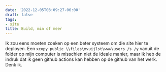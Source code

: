 ```yaml
---
date: '2022-12-05T03:09:27-06:00'
draft: false
tags:
- site
title: Build, min of meer
---
```


Ik zou eens moeten zoeken op een beter systeem om die site hier te deployen. Een `xcopy public \\files\mvuijlst\www\users /s /y` vanuit de folder op mijn computer is misschien niet de ideale manier, maar ik heb de indruk dat ik geen github actions kan hebben op de github van het werk. Denk ik. 
